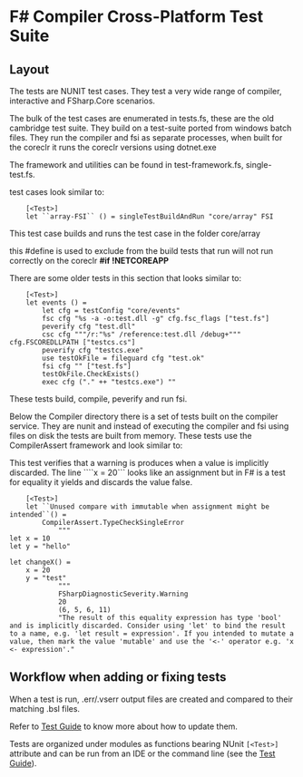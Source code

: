 # F# Compiler Cross-Platform Test Suite

## Layout

The tests are NUNIT test cases. They test a very wide range of compiler, interactive and FSharp.Core scenarios.

The bulk of the test cases are enumerated in tests.fs, these are the old cambridge test suite.  They build on a test-suite ported from windows batch files.  They run the compiler and fsi as separate processes, when built for the coreclr it runs the coreclr versions using dotnet.exe 

The framework and utilities can be found in test-framework.fs, single-test.fs.

test cases look similar to:
````
    [<Test>]
    let ``array-FSI`` () = singleTestBuildAndRun "core/array" FSI
````
This test case builds and runs the test case in the folder core/array

this #define is used to exclude from the build tests that run will not run correctly on the coreclr
__#if !NETCOREAPP__

There are some older tests in this section that looks similar to:
````
    [<Test>]
    let events () = 
        let cfg = testConfig "core/events"
        fsc cfg "%s -a -o:test.dll -g" cfg.fsc_flags ["test.fs"]
        peverify cfg "test.dll"
        csc cfg """/r:"%s" /reference:test.dll /debug+""" cfg.FSCOREDLLPATH ["testcs.cs"]
        peverify cfg "testcs.exe"
        use testOkFile = fileguard cfg "test.ok"
        fsi cfg "" ["test.fs"]
        testOkFile.CheckExists()
        exec cfg ("." ++ "testcs.exe") ""
````
These tests build, compile, peverify and run fsi.

Below the Compiler directory there is a set of tests built on the compiler service.  They are nunit and instead of executing the compiler and fsi using files on disk the tests are built from memory.  These tests use the CompilerAssert framework and look similar to:

This test verifies that a warning is produces when a value is implicitly discarded.  The line ````x = 20``` looks like an assignment but in F# is a test for equality it yields and discards the value false.
````
    [<Test>]
    let ``Unused compare with immutable when assignment might be intended``() =
        CompilerAssert.TypeCheckSingleError
            """
let x = 10
let y = "hello"

let changeX() =
    x = 20
    y = "test"
            """
            FSharpDiagnosticSeverity.Warning
            20
            (6, 5, 6, 11)
            "The result of this equality expression has type 'bool' and is implicitly discarded. Consider using 'let' to bind the result to a name, e.g. 'let result = expression'. If you intended to mutate a value, then mark the value 'mutable' and use the '<-' operator e.g. 'x <- expression'."
````


## Workflow when adding or fixing tests

When a test is run, .err/.vserr output files are created and compared to their matching .bsl files.

Refer to [Test Guide](../../TESTGUIDE.md#baselines) to know more about how to update them.

Tests are organized under modules as functions bearing NUnit `[<Test>]` attribute and can be run from an IDE or the command line (see the [Test Guide](../../TESTGUIDE.md)).
